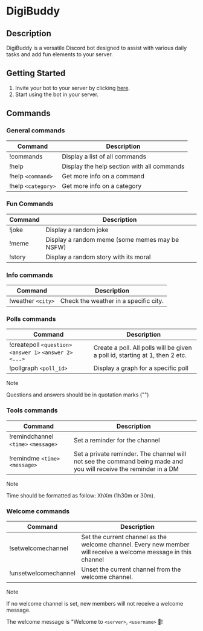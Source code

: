 # DigiBuddy

## Description

DigiBuddy is a versatile Discord bot designed to assist with various daily tasks and add fun elements to your server.

## Getting Started

1. Invite your bot to your server by clicking [here](https://discord.com/api/oauth2/authorize?client_id=1199547223843807362&permissions=8&scope=bot).
2. Start using the bot in your server.

## Commands

### General commands

| Command | Description |
| --- | --- |
| !commands | Display a list of all commands |
| !help | Display the help section with all commands |
| !help `<command>` | Get more info on a command |
| !help `<category>` | Get more info on a category |


### Fun Commands

| Command | Description |
| --- | --- |
| !joke | Display a random joke |
| !meme | Display a random meme (some memes may be NSFW) |
| !story | Display a random story with its moral |


### Info commands

| Command | Description |
| --- | --- |
| !weather `<city>` | Check the weather in a specific city. |


### Polls commands

| Command | Description |
| --- | --- |
| !createpoll `<question>` `<answer 1>` `<answer 2>` `<...>` | Create a poll. All polls will be given a poll id, starting at 1, then 2 etc.  |
| !pollgraph `<poll_id>` | Display a graph for a specific poll |

> [!NOTE]
> Questions and answers should be in quotation marks ("")


### Tools commands

| Command | Description |
| --- | --- |
| !remindchannel `<time>` `<message>` | Set a reminder for the channel |
| !remindme `<time>` `<message>` | Set a private reminder. The channel will not see the command being made and you will receive the reminder in a DM |

> [!NOTE]
> Time should be formatted as follow: XhXm (1h30m or 30m).


### Welcome commands

| Command | Description |
| --- | --- |
| !setwelcomechannel | Set the current channel as the welcome channel. Every new member will receive a welcome message in this channel |
| !unsetwelcomechannel | Unset the current channel from the welcome channel. | 

> [!NOTE]
> If no welcome channel is set, new members will not receive a welcome message.
>
> The welcome message is "Welcome to `<server>`, `<username>` 🎉!
